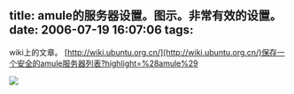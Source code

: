 title: amule的服务器设置。图示。非常有效的设置。
date: 2006-07-19 16:07:06
tags:
---

wiki上的文章。 [http://wiki.ubuntu.org.cn/](http://wiki.ubuntu.org.cn/)保存一个安全的amule服务器列表?highlight=%28amule%29

![](/img/amule%E6%9C%8D%E5%8A%A1%E5%99%A8%E8%AE%BE%E7%BD%AE.png)